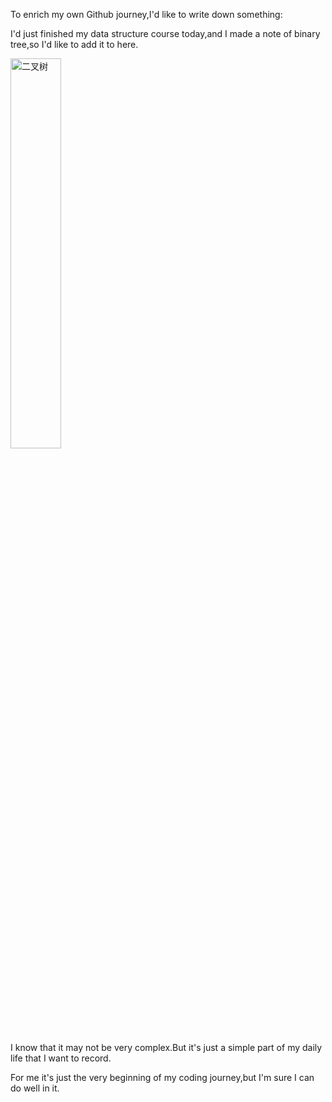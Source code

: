 To enrich my own Github journey,I'd like to write down something:

I'd just finished my data structure course today,and I made a note of binary tree,so I'd like to add it to here.

<img src="https://github.com/user-attachments/assets/3a7ee3d9-07aa-419c-9aac-e73027a13f22" width="40%" height="auto" alt="二叉树">

I know that it may not be very complex.But it's just a simple part of my daily life that I want to record.

For me it's just the very beginning of my coding journey,but I'm sure I can do well in it. 
